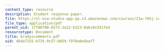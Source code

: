```yaml
---
content_type: resource
description: Student response paper.
file: https://ol-ocw-studio-app-qa.s3.amazonaws.com/courses/21w-765j-interactive-and-non-linear-narrative-theory-and-practice-spring-2004/4bda7155b7359c57b059f970a0edeaf7_bradyscomments.pdf
file_type: application/pdf
parent_uid: 17f80790-6573-2a22-b323-8a6c6e3417ed
resourcetype: Document
title: bradyscomments.pdf
uid: 4bda7155-b735-9c57-b059-f970a0edeaf7
---
```

